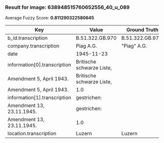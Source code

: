 ### Result for image: 638948515760652556_40_u_089
Average Fuzzy Score: **0.811290322580645**
<small>

| Key | Value | Ground Truth | Score |
| --- | --- | --- | --- |
| b_id.transcription | B.51.322.GB.970 | B.51.322.GB.970. | 0.967741935483871 |
| company.transcription | Piag A.G. | "Piag" A.G. | 0.9 |
| date | 1945-11-23 |  | 0.0 |
| information[0].transcription | Britische schwarze Liste,
Amendment 5, April 1943. | Britische schwarze Liste,
Amendment 5, April 1943. | 1.0 |
| information[1].transcription | gestrichen:
Amendment 13, 23.11.1945. | gestrichen:
Amendment 13, 23.11.1945. | 1.0 |
| location.transcription | Luzern | Luzern | 1.0 |

</small>
